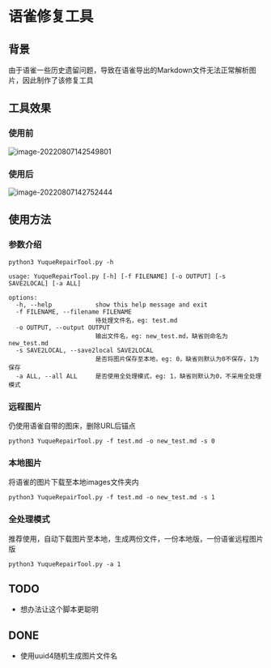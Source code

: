 # 语雀修复工具

## 背景

由于语雀一些历史遗留问题，导致在语雀导出的Markdown文件无法正常解析图片，因此制作了该修复工具



## 工具效果

### 使用前

![image-20220807142549801](https://lxxx-markdown.oss-cn-beijing.aliyuncs.com/pictures/202208071425901.png)

### 使用后

![image-20220807142752444](https://lxxx-markdown.oss-cn-beijing.aliyuncs.com/pictures/202208071427486.png)

## 使用方法

### 参数介绍

```
python3 YuqueRepairTool.py -h

usage: YuqueRepairTool.py [-h] [-f FILENAME] [-o OUTPUT] [-s SAVE2LOCAL] [-a ALL]

options:
  -h, --help            show this help message and exit
  -f FILENAME, --filename FILENAME
                        待处理文件名，eg: test.md
  -o OUTPUT, --output OUTPUT
                        输出文件名，eg: new_test.md，缺省则命名为new_test.md
  -s SAVE2LOCAL, --save2local SAVE2LOCAL
                        是否将图片保存至本地，eg: 0，缺省则默认为0不保存，1为保存
  -a ALL, --all ALL     是否使用全处理模式，eg: 1，缺省则默认为0，不采用全处理模式
```

### 远程图片

仍使用语雀自带的图床，删除URL后锚点

```
python3 YuqueRepairTool.py -f test.md -o new_test.md -s 0
```

### 本地图片

将语雀的图片下载至本地images文件夹内

```
python3 YuqueRepairTool.py -f test.md -o new_test.md -s 1
```

### 全处理模式
推荐使用，自动下载图片至本地，生成两份文件，一份本地版，一份语雀远程图片版
```
python3 YuqueRepairTool.py -a 1
```

## TODO

- 想办法让这个脚本更聪明

## DONE

- 使用uuid4随机生成图片文件名
